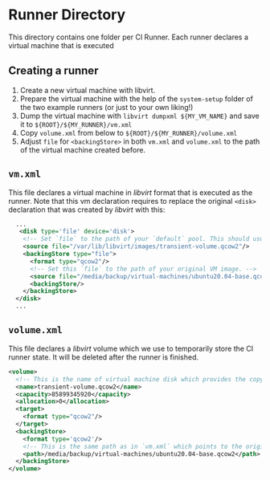 # Runner Directory

This directory contains one folder per CI Runner. Each runner declares a virtual machine that is executed

## Creating a runner

1. Create a new virtual machine with libvirt.
2. Prepare the virtual machine with the help of the `system-setup` folder of the two example runners (or just to your own liking!)
3. Dump the virtual machine with `libvirt dumpxml ${MY_VM_NAME}` and save it to `${ROOT}/${MY_RUNNER}/vm.xml`
4. Copy `volume.xml` from below to `${ROOT}/${MY_RUNNER}/volume.xml`
5. Adjust `file` for `<backingStore>` in both `vm.xml` and `volume.xml` to the path of the virtual machine created before.

## `vm.xml`

This file declares a virtual machine in *libvirt* format that is executed as the runner. Note that this vm declaration requires to replace the original `<disk>` declaration that was created by *libvirt* with this:

```xml
  ...
   <disk type='file' device='disk'>
    <!-- Set `file` to the path of your `default` pool. This should usually be fine on *all* systems -->
    <source file="/var/lib/libvirt/images/transient-volume.qcow2"/>
    <backingStore type="file">
      <format type="qcow2"/>
      <!-- Set this `file` to the path of your original VM image. -->
      <source file="/media/backup/virtual-machines/ubuntu20.04-base.qcow2"/>
      <backingStore/>
    </backingStore>
  </disk>
  ...
```

## `volume.xml`

This file declares a *libvirt* volume which we use to temporarily store the CI runner state. It will be deleted after the runner is finished.

```xml
<volume>
  <!-- This is the name of virtual machine disk which provides the copy-on-write features for the CI -->
  <name>transient-volume.qcow2</name>
  <capacity>85899345920</capacity>
  <allocation>0</allocation>
  <target>
    <format type="qcow2"/>
  </target>
  <backingStore>
    <format type='qcow2'/>
    <!-- This is the same path as in `vm.xml` which points to the original VM image. -->
    <path>/media/backup/virtual-machines/ubuntu20.04-base.qcow2</path>
  </backingStore>
</volume>


```